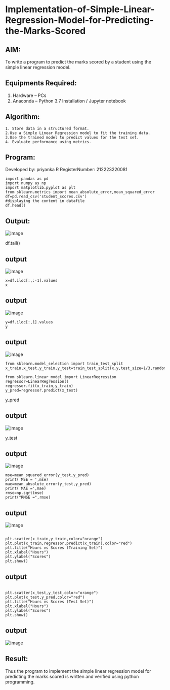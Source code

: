 # Implementation-of-Simple-Linear-Regression-Model-for-Predicting-the-Marks-Scored

## AIM:
To write a program to predict the marks scored by a student using the simple linear regression model.

## Equipments Required:
1. Hardware – PCs
2. Anaconda – Python 3.7 Installation / Jupyter notebook

## Algorithm:
~~~
1. Store data in a structured format.
2.Use a Simple Linear Regression model to fit the training data.
3.Use the trained model to predict values for the test set.
4. Evaluate performance using metrics.
~~~

## Program:

Developed by: priyanka R
RegisterNumber: 212223220081

~~~
import pandas as pd
import numpy as np
import matplotlib.pyplot as plt
from sklearn.metrics import mean_absolute_error,mean_squared_error
df=pd.read_csv('student_scores.csv')
#displaying the content in datafile
df.head()
~~~

## Output:

![image](https://github.com/user-attachments/assets/8d07ca80-4ce3-4e86-a33c-05290549f4e4)

df.tail()
## output
![image](https://github.com/user-attachments/assets/b3e46591-aa57-4d26-b9e9-c7b75c052188)
~~~
x=df.iloc[:,:-1].values
x
~~~
## output
![image](https://github.com/user-attachments/assets/6d33f3fc-f0cc-48a7-aa4c-2d6d95b82a4b)
~~~
y=df.iloc[:,1].values
y
~~~
## output
![image](https://github.com/user-attachments/assets/4aa7981a-f710-4833-89df-94e1bd7486e7)
~~~
from sklearn.model_selection import train_test_split
x_train,x_test,y_train,y_test=train_test_split(x,y,test_size=1/3,random_state=0)
~~~

~~~
from sklearn.linear_model import LinearRegression
regressor=LinearRegression()
regressor.fit(x_train,y_train)
y_pred=regressor.predict(x_test)
~~~

y_pred

## output
![image](https://github.com/user-attachments/assets/950475ff-c621-4134-9b9b-5b9080a7392a)

y_test

## output

![image](https://github.com/user-attachments/assets/ddcdfdd5-1da0-4a73-8043-0e3e612f7edd)
~~~
mse=mean_squared_error(y_test,y_pred)
print('MSE = ',mse)
mae=mean_absolute_error(y_test,y_pred)
print('MAE =',mae)
rmse=np.sqrt(mse)
print("RMSE =",rmse)
~~~
## output
![image](https://github.com/user-attachments/assets/6c5dd9f0-c9ec-4ac0-9b2c-6545f9253e6a)
~~~

plt.scatter(x_train,y_train,color="orange")
plt.plot(x_train,regressor.predict(x_train),color="red")
plt.title("Hours vs Scores (Training Set)")
plt.xlabel("Hours")
plt.ylabel("Scores")
plt.show()
~~~
## output
~~~

plt.scatter(x_test,y_test,color="orange")
plt.plot(x_test,y_pred,color="red")
plt.title("Hours vs Scores (Test Set)")
plt.xlabel("Hours")
plt.ylabel("Scores")
plt.show()
~~~
## output
![image](https://github.com/user-attachments/assets/f6b4bed0-9c98-46da-be29-8dfef5532431)

## Result:
Thus the program to implement the simple linear regression model for predicting the marks scored is written and verified using python programming.
